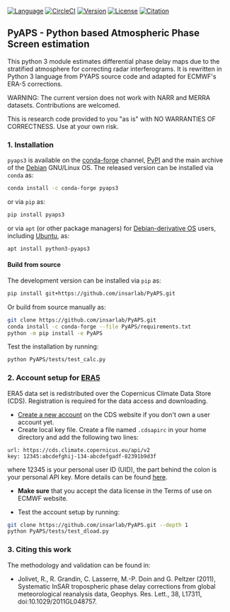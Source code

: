 [![Language](https://img.shields.io/badge/python-3.6%2B-blue.svg)](https://www.python.org/)
[![CircleCI](https://img.shields.io/circleci/build/github/insarlab/PyAPS.svg?logo=circleci&label=test)](https://circleci.com/gh/insarlab/PyAPS)
[![Version](https://img.shields.io/github/v/release/insarlab/PyAPS?color=green)](https://github.com/insarlab/PyAPS/releases)
[![License](https://img.shields.io/badge/license-GPLv3+-yellow.svg)](https://github.com/insarlab/PyAPS/blob/main/LICENSE)
[![Citation](https://img.shields.io/badge/doi-10.1029%2F2011GL048757-blue)](https://doi.org/10.1029/2011GL048757)

## PyAPS - Python based Atmospheric Phase Screen estimation

This python 3 module estimates differential phase delay maps due to the stratified atmosphere for correcting radar interferograms. It is rewritten in Python 3 language from PYAPS source code and adapted for ECMWF's ERA-5 corrections. 

WARNING: The current version does not work with NARR and MERRA datasets. Contributions are welcomed.

This is research code provided to you "as is" with NO WARRANTIES OF CORRECTNESS. Use at your own risk.

### 1. Installation

`pyaps3` is available on the [conda-forge](https://anaconda.org/conda-forge/pyaps3) channel, [PyPI](https://pypi.org/project/pyaps3/) and the main archive of the [Debian](https://tracker.debian.org/pkg/pyaps3) GNU/Linux OS. The released version can be installed via `conda` as:

```bash
conda install -c conda-forge pyaps3
```

or via `pip` as:

```bash
pip install pyaps3
```

or via `apt` (or other package managers) for [Debian-derivative OS](https://wiki.debian.org/Derivatives/Census) users, including [Ubuntu](https://ubuntu.com), as:

```bash
apt install python3-pyaps3
```

#### Build from source

The development version can be installed via `pip` as:

```bash
pip install git+https://github.com/insarlab/PyAPS.git
```

Or build from source manually as:

```bash
git clone https://github.com/insarlab/PyAPS.git
conda install -c conda-forge --file PyAPS/requirements.txt
python -m pip install -e PyAPS
```

Test the installation by running:

```bash
python PyAPS/tests/test_calc.py
```

### 2. Account setup for [ERA5](https://retostauffer.org/code/Download-ERA5/)

ERA5 data set is redistributed over the Copernicus Climate Data Store (CDS). Registration is required for the data access and downloading.

+ [Create a new account](https://cds.climate.copernicus.eu/user/register) on the CDS website if you don't own a user account yet. 
+ Create local key file. Create a file named `.cdsapirc` in your home directory and add the following two lines:

```shell
url: https://cds.climate.copernicus.eu/api/v2
key: 12345:abcdefghij-134-abcdefgadf-82391b9d3f
```

where 12345 is your personal user ID (UID), the part behind the colon is your personal API key. More details can be found [here](https://cds.climate.copernicus.eu/api-how-to).

+ **Make sure** that you accept the data license in the Terms of use on ECMWF website.

+ Test the account setup by running:

```bash
git clone https://github.com/insarlab/PyAPS.git --depth 1
python PyAPS/tests/test_dload.py
```

### 3. Citing this work

The methodology and validation can be found in:

+ Jolivet, R., R. Grandin, C. Lasserre, M.-P. Doin and G. Peltzer (2011), Systematic InSAR tropospheric phase delay corrections from global meteorological reanalysis data, Geophys. Res. Lett., 38, L17311, doi:10.1029/2011GL048757.
